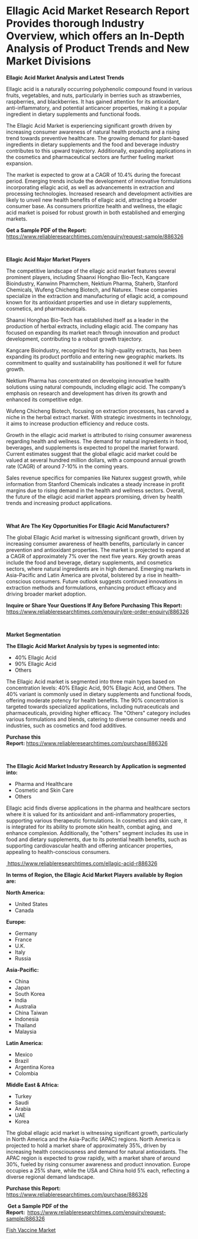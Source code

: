 <p><h1>Ellagic Acid Market Research Report Provides thorough Industry Overview, which offers an In-Depth Analysis of Product Trends and New Market Divisions</h1></p><p><strong>Ellagic Acid Market Analysis and Latest Trends</strong></p>
<p><p>Ellagic acid is a naturally occurring polyphenolic compound found in various fruits, vegetables, and nuts, particularly in berries such as strawberries, raspberries, and blackberries. It has gained attention for its antioxidant, anti-inflammatory, and potential anticancer properties, making it a popular ingredient in dietary supplements and functional foods.</p><p>The Ellagic Acid Market is experiencing significant growth driven by increasing consumer awareness of natural health products and a rising trend towards preventive healthcare. The growing demand for plant-based ingredients in dietary supplements and the food and beverage industry contributes to this upward trajectory. Additionally, expanding applications in the cosmetics and pharmaceutical sectors are further fueling market expansion.</p><p>The market is expected to grow at a CAGR of 10.4% during the forecast period. Emerging trends include the development of innovative formulations incorporating ellagic acid, as well as advancements in extraction and processing technologies. Increased research and development activities are likely to unveil new health benefits of ellagic acid, attracting a broader consumer base. As consumers prioritize health and wellness, the ellagic acid market is poised for robust growth in both established and emerging markets.</p></p>
<p><strong>Get a Sample PDF of the Report:&nbsp;</strong> <a href="https://www.reliableresearchtimes.com/enquiry/request-sample/886326?utm_campaign=3287&utm_medium=2&utm_source=Github&utm_content=ia&utm_term=08032025&utm_id=ellagic-acid">https://www.reliableresearchtimes.com/enquiry/request-sample/886326</a></p>
<p>&nbsp;</p>
<p><strong>Ellagic Acid Major Market Players</strong></p>
<p><p>The competitive landscape of the ellagic acid market features several prominent players, including Shaanxi Honghao Bio-Tech, Kangcare Bioindustry, Kanwinn Pharmchem, Nektium Pharma, Staherb, Stanford Chemicals, Wufeng Chicheng Biotech, and Naturex. These companies specialize in the extraction and manufacturing of ellagic acid, a compound known for its antioxidant properties and use in dietary supplements, cosmetics, and pharmaceuticals.</p><p>Shaanxi Honghao Bio-Tech has established itself as a leader in the production of herbal extracts, including ellagic acid. The company has focused on expanding its market reach through innovation and product development, contributing to a robust growth trajectory.</p><p>Kangcare Bioindustry, recognized for its high-quality extracts, has been expanding its product portfolio and entering new geographic markets. Its commitment to quality and sustainability has positioned it well for future growth.</p><p>Nektium Pharma has concentrated on developing innovative health solutions using natural compounds, including ellagic acid. The company’s emphasis on research and development has driven its growth and enhanced its competitive edge.</p><p>Wufeng Chicheng Biotech, focusing on extraction processes, has carved a niche in the herbal extract market. With strategic investments in technology, it aims to increase production efficiency and reduce costs.</p><p>Growth in the ellagic acid market is attributed to rising consumer awareness regarding health and wellness. The demand for natural ingredients in food, beverages, and supplements is expected to propel the market forward. Current estimates suggest that the global ellagic acid market could be valued at several hundred million dollars, with a compound annual growth rate (CAGR) of around 7-10% in the coming years. </p><p>Sales revenue specifics for companies like Naturex suggest growth, while information from Stanford Chemicals indicates a steady increase in profit margins due to rising demand in the health and wellness sectors. Overall, the future of the ellagic acid market appears promising, driven by health trends and increasing product applications.</p></p>
<p>&nbsp;</p>
<p><strong>What Are The Key Opportunities For Ellagic Acid Manufacturers?</strong></p>
<p><p>The global Ellagic Acid market is witnessing significant growth, driven by increasing consumer awareness of health benefits, particularly in cancer prevention and antioxidant properties. The market is projected to expand at a CAGR of approximately 7% over the next five years. Key growth areas include the food and beverage, dietary supplements, and cosmetics sectors, where natural ingredients are in high demand. Emerging markets in Asia-Pacific and Latin America are pivotal, bolstered by a rise in health-conscious consumers. Future outlook suggests continued innovations in extraction methods and formulations, enhancing product efficacy and driving broader market adoption.</p></p>
<p><strong>Inquire or Share Your Questions If Any Before Purchasing This Report:</strong> <a href="https://www.reliableresearchtimes.com/enquiry/pre-order-enquiry/886326?utm_campaign=3287&utm_medium=2&utm_source=Github&utm_content=ia&utm_term=08032025&utm_id=ellagic-acid">https://www.reliableresearchtimes.com/enquiry/pre-order-enquiry/886326</a></p>
<p>&nbsp;</p>
<p><strong>Market Segmentation</strong></p>
<p><strong>The Ellagic Acid Market Analysis by types is segmented into:</strong></p>
<p><ul><li>40% Ellagic Acid</li><li>90% Ellagic Acid</li><li>Others</li></ul></p>
<p><p>The Ellagic Acid market is segmented into three main types based on concentration levels: 40% Ellagic Acid, 90% Ellagic Acid, and Others. The 40% variant is commonly used in dietary supplements and functional foods, offering moderate potency for health benefits. The 90% concentration is targeted towards specialized applications, including nutraceuticals and pharmaceuticals, providing higher efficacy. The "Others" category includes various formulations and blends, catering to diverse consumer needs and industries, such as cosmetics and food additives.</p></p>
<p><strong>Purchase this Report:&nbsp;</strong><a href="https://www.reliableresearchtimes.com/purchase/886326?utm_campaign=3287&utm_medium=2&utm_source=Github&utm_content=ia&utm_term=08032025&utm_id=ellagic-acid">https://www.reliableresearchtimes.com/purchase/886326</a></p>
<p>&nbsp;</p>
<p><strong>The Ellagic Acid Market Industry Research by Application is segmented into:</strong></p>
<p><ul><li>Pharma and Healthcare</li><li>Cosmetic and Skin Care</li><li>Others</li></ul></p>
<p><p>Ellagic acid finds diverse applications in the pharma and healthcare sectors where it is valued for its antioxidant and anti-inflammatory properties, supporting various therapeutic formulations. In cosmetics and skin care, it is integrated for its ability to promote skin health, combat aging, and enhance complexion. Additionally, the "others" segment includes its use in food and dietary supplements, due to its potential health benefits, such as supporting cardiovascular health and offering anticancer properties, appealing to health-conscious consumers.</p></p>
<p><a href="https://www.reliableresearchtimes.com/ellagic-acid-r886326?utm_campaign=3287&utm_medium=2&utm_source=Github&utm_content=ia&utm_term=08032025&utm_id=ellagic-acid">&nbsp;https://www.reliableresearchtimes.com/ellagic-acid-r886326</a></p>
<p><strong>In terms of Region, the Ellagic Acid Market Players available by Region are:</strong></p>
<p>
    <p> <strong> North America: </strong>
        <ul>
            <li>United States</li>
            <li>Canada</li>
        </ul>
        </p> 
    <p> <strong> Europe: </strong>
        <ul>
            <li>Germany</li>
            <li>France</li>
            <li>U.K.</li>
            <li>Italy</li>
            <li>Russia</li>
        </ul>
        </p> 
    <p> <strong> Asia-Pacific: </strong>
        <ul>
            <li>China</li>
            <li>Japan</li>
            <li>South Korea</li>
            <li>India</li>
            <li>Australia</li>
            <li>China Taiwan</li>
            <li>Indonesia</li>
            <li>Thailand</li>
            <li>Malaysia</li>
        </ul>
        </p> 
    <p> <strong> Latin America: </strong>
        <ul>
            <li>Mexico</li>
            <li>Brazil</li>
            <li>Argentina Korea</li>
            <li>Colombia</li>
        </ul>
        </p> 
    <p> <strong> Middle East & Africa: </strong>
        <ul>
            <li>Turkey</li>
            <li>Saudi</li>
            <li>Arabia</li>
            <li>UAE</li>
            <li>Korea</li>
        </ul>
    </p>
    </p>
<p><p>The global ellagic acid market is witnessing significant growth, particularly in North America and the Asia-Pacific (APAC) regions. North America is projected to hold a market share of approximately 35%, driven by increasing health consciousness and demand for natural antioxidants. The APAC region is expected to grow rapidly, with a market share of around 30%, fueled by rising consumer awareness and product innovation. Europe occupies a 25% share, while the USA and China hold 5% each, reflecting a diverse regional demand landscape.</p></p>
<p><strong>Purchase this Report: </strong><a href="https://www.reliableresearchtimes.com/purchase/886326?utm_campaign=3287&utm_medium=2&utm_source=Github&utm_content=ia&utm_term=08032025&utm_id=ellagic-acid">https://www.reliableresearchtimes.com/purchase/886326</a></p>
<p>&nbsp;<strong>Get a Sample PDF of the Report:&nbsp;&nbsp;</strong><a href="https://www.reliableresearchtimes.com/enquiry/request-sample/886326?utm_campaign=3287&utm_medium=2&utm_source=Github&utm_content=ia&utm_term=08032025&utm_id=ellagic-acid">https://www.reliableresearchtimes.com/enquiry/request-sample/886326</a></p>
<p><strong></strong></p>
<p><p><a href="https://github.com/tanckfelli84/Market-Research-Report-List-1/blob/main/fish-vaccine-market.md?utm_campaign=3287&utm_medium=2&utm_source=Github&utm_content=ia&utm_term=08032025&utm_id=ellagic-acid">Fish Vaccine Market</a></p></p>